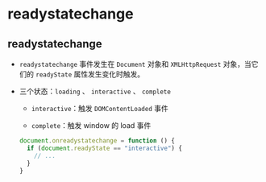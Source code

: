 # readystatechange

## readystatechange

  - `readystatechange` 事件发生在 `Document` 对象和 `XMLHttpRequest` 对象，当它们的 `readyState` 属性发生变化时触发。

  - 三个状态：`loading` 、 `interactive` 、 `complete`

      - `interactive`：触发 `DOMContentLoaded` 事件

      - `complete`：触发 window 的 load 事件

    ```javascript
    document.onreadystatechange = function () {
      if (document.readyState == "interactive") {
        // ...
      }
    }
    ```
